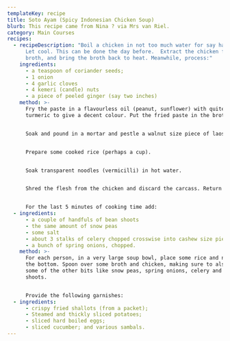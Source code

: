 ```yaml
---
templateKey: recipe
title: Soto Ayam (Spicy Indonesian Chicken Soup)
blurb: This recipe came from Nina ? via Mrs van Riel.
category: Main Courses
recipes:
  - recipeDescription: "Boil a chicken in not too much water for say half an hour.
      Let cool. This can be done the day before.  Extract the chicken from the
      broth, and bring the broth back to heat. Meanwhile, process:"
    ingredients:
      - a teaspoon of coriander seeds;
      - 1 onion
      - 4 garlic cloves
      - 4 kemeri (candle) nuts
      - a piece of peeled ginger (say two inches)
    method: >-
      Fry the paste in a flavourless oil (peanut, sunflower) with quite a bit of
      turmeric to give a decent colour. Put the fried paste in the broth.


      Soak and pound in a mortar and pestle a walnut size piece of laos. Add to the broth along with a couple of stalks of lemon grass and 4 or 5 leaves of duat salaan leaves (eugenia polyantha).


      Prepare some cooked rice (perhaps a cup).


      Soak transparent noodles (vermicilli) in hot water.


      Shred the flesh from the chicken and discard the carcass. Return the meat to the broth.


      For the last 5 minutes of cooking time add:
  - ingredients:
      - a couple of handfuls of bean shoots
      - the same amount of snow peas
      - some salt
      - about 3 stalks of celery chopped crosswise into cashew size pieces
      - a bunch of spring onions, chopped.
    method: >-
      For each person, in a very large soup bowl, place some rice and noodles in
      the bottom. Spoon over some broth and chicken, making sure to also include
      some of the other bits like snow peas, spring onions, celery and bean
      shoots.


      Provide the following garnishes:
  - ingredients:
      - crispy fried shallots (from a packet);
      - Steamed and thickly sliced potatoes;
      - sliced hard boiled eggs;
      - sliced cucumber; and various sambals.
---
```


